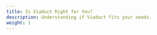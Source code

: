 ```yaml
---
title: Is Viaduct Right for You?
description: Understanding if Viaduct fits your needs.
weight: 1
---
```


